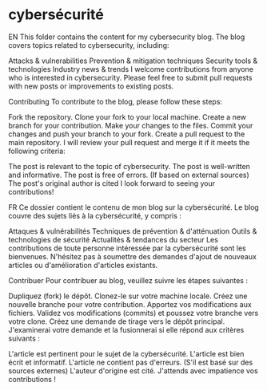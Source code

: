 # cybersécurité
EN
This folder contains the content for my cybersecurity blog. The blog covers topics related to cybersecurity, including:

Attacks & vulnerabilities
Prevention & mitigation techniques
Security tools & technologies
Industry news & trends
I welcome contributions from anyone who is interested in cybersecurity. Please feel free to submit pull requests with new posts or improvements to existing posts.

Contributing
To contribute to the blog, please follow these steps:

Fork the repository.
Clone your fork to your local machine.
Create a new branch for your contribution.
Make your changes to the files.
Commit your changes and push your branch to your fork.
Create a pull request to the main repository.
I will review your pull request and merge it if it meets the following criteria:

The post is relevant to the topic of cybersecurity.
The post is well-written and informative.
The post is free of errors.
(If based on external sources) The post's original author is cited
I look forward to seeing your contributions!

FR
Ce dossier contient le contenu de mon blog sur la cybersécurité. Le blog couvre des sujets liés à la cybersécurité, y compris :

Attaques & vulnérabilités
Techniques de prévention & d'atténuation
Outils & technologies de sécurité
Actualités & tendances du secteur
Les contributions de toute personne intéressée par la cybersécurité sont les bienvenues. N'hésitez pas à soumettre des demandes d'ajout de nouveaux articles ou d'amélioration d'articles existants.

Contribuer
Pour contribuer au blog, veuillez suivre les étapes suivantes :

Dupliquez (fork) le dépôt.
Clonez-le sur votre machine locale.
Créez une nouvelle branche pour votre contribution.
Apportez vos modifications aux fichiers.
Validez vos modifications (commits) et poussez votre branche vers votre clone.
Créez une demande de tirage vers le dépôt principal.
J'examinerai votre demande et la fusionnerai si elle répond aux critères suivants :

L'article est pertinent pour le sujet de la cybersécurité.
L'article est bien écrit et informatif.
L'article ne contient pas d'erreurs.
(S'il est basé sur des sources externes) L'auteur d'origine est cité.
J'attends avec impatience vos contributions !
